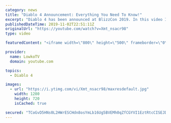 ```yaml
---
category: news
title: "Diablo 4 Announcement: Everything You Need To Know!"
excerpt: "Diablo 4 has been announced at BlizzCon 2019. In this video I go over everything you need to know about this upcoming Blizzard Entertainment game."
publishedDateTime: 2019-11-02T22:51:11Z
originalUrl: "https://youtube.com/watch?v=Xmt_nsacr98"
type: video

featuredContent: "<iframe width=\"800\" height=\"500\" frameborder=\"0\" src=\"https://www.youtube.com/embed/Xmt_nsacr98\" allow=\"accelerometer; autoplay; encrypted-media; gyroscope; picture-in-picture\" allowfullscreen></iframe>"

provider:
  name: LowkoTV
  domain: youtube.com

topics:
  - Diablo 4

images:
  - url: "https://i.ytimg.com/vi/Xmt_nsacr98/maxresdefault.jpg"
    width: 1280
    height: 720
    isCached: true

secured: "TCoGvD5HNs0L2HWrESCHdn8osYmLb16Ug5BVEMh0qZfCGYVI1EztRtcCISEJDhhFJJjexN0uNdFZY30PV5/QpQNHwaxYVaZSSMwEgN6XqM/WTiRrb5hCrnFSb6S5TrCLq6vezf8M9B8s6eCpXxQOcy6fIeYX5sgaQCXObk3YetD7rWRfkSOwf8T5WuNq0qR4h9CRST26eC22EQJ19ChwX8VI1YO4g7ADU4A01S4kgiDL6oQu//UV3qXcTdNjzH9Uxj13QvDibaGUImITjcAiRChmGmc7F0a+84K/7oYVB7YwInOd5vek1+uVhBrASGB15mCmkzq6aRLfEgUPeiOfPKURbrkvX/bqtqa+X2UhekQEiF+kmfq98yYVuVRa4dSbeRryswhumW/N+QI2t21puWe1njj/sedQiBZIq1PpFZy8imNdT5qaCWdDns/aS3ev;Mz9kmjhBNJbcJHfBG2RN0A=="
---
```


